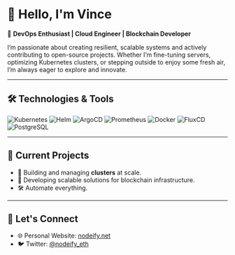 # 👋 Hello, I'm Vince

🚀 **DevOps Enthusiast | Cloud Engineer | Blockchain Developer**

I’m passionate about creating resilient, scalable systems and actively contributing to open-source projects. Whether I’m fine-tuning servers, optimizing Kubernetes clusters, or stepping outside to enjoy some fresh air, I’m always eager to explore and innovate.

---

## 🛠️ Technologies & Tools
![Kubernetes](https://img.shields.io/badge/Kubernetes-326ce5?style=for-the-badge&logo=kubernetes&logoColor=white)
![Helm](https://img.shields.io/badge/Helm-0f1689?style=for-the-badge&logo=helm&logoColor=white)
![ArgoCD](https://img.shields.io/badge/ArgoCD-d16a00?style=for-the-badge&logo=argo&logoColor=white)
![Prometheus](https://img.shields.io/badge/Prometheus-e6522c?style=for-the-badge&logo=prometheus&logoColor=white)
![Docker](https://img.shields.io/badge/Docker-2496ed?style=for-the-badge&logo=docker&logoColor=white)
![FluxCD](https://img.shields.io/badge/FluxCD-ec2b2c?style=for-the-badge&logo=fluxcd&logoColor=white)
![PostgreSQL](https://img.shields.io/badge/PostgreSQL-316192?style=for-the-badge&logo=postgresql&logoColor=white)

---

## 🔭 Current Projects
- 🚀 Building and managing **clusters** at scale.
- 🌟 Developing scalable solutions for blockchain infrastructure.
- 🛠️ Automate everything.

---

## 💬 Let's Connect
- 🌐 Personal Website: [nodeify.net](https://nodeify.net)
- 🐦 Twitter: [@nodeify_eth](https://twitter.com/nodeify_eth)
